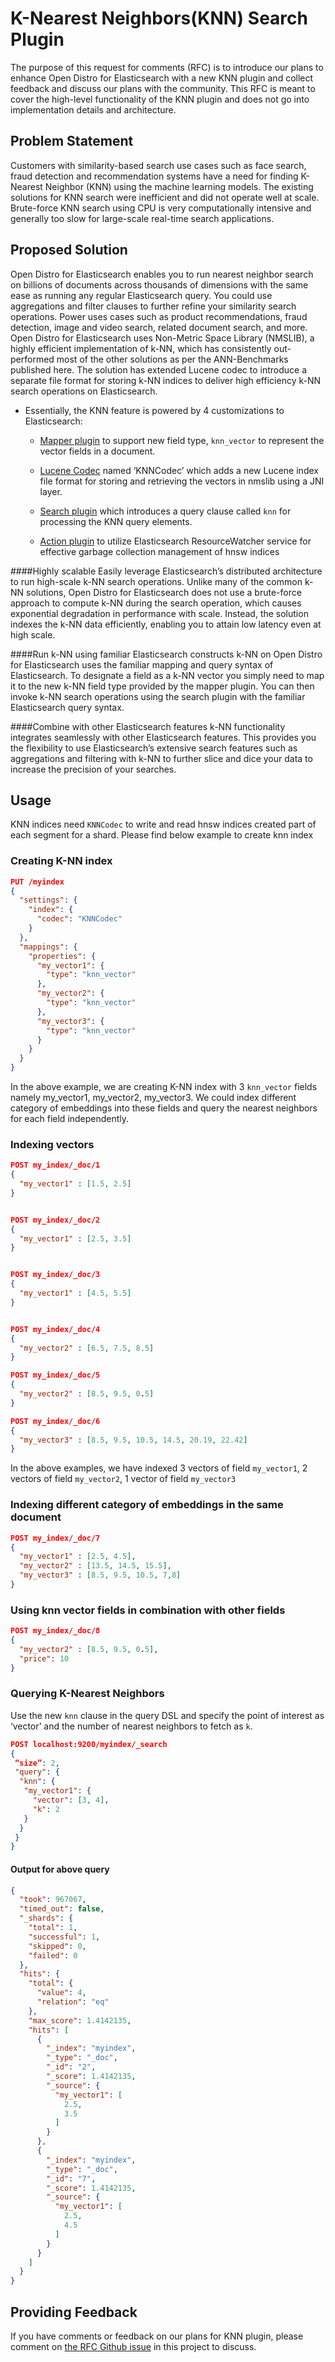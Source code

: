 # K-Nearest Neighbors(KNN) Search Plugin

The purpose of this request for comments (RFC) is to introduce our plans to enhance Open Distro for Elasticsearch with a new KNN plugin and collect feedback and discuss our plans with the community. This RFC is meant to cover the high-level functionality of the KNN plugin and does not go into implementation details and architecture.

## Problem Statement
Customers with similarity-based search use cases such as face search, fraud detection and recommendation systems have a need for finding K-Nearest Neighbor (KNN) using the machine learning models. The existing solutions for KNN search were inefficient and did not operate well at scale. Brute-force KNN search using CPU is very computationally intensive and generally too slow for large-scale real-time search applications.

## Proposed Solution

Open Distro for Elasticsearch enables you to run nearest neighbor search on billions of documents across thousands of dimensions with the same ease as running any regular Elasticsearch query. You could use aggregations and filter clauses to further refine your similarity search operations. Power uses cases such as product recommendations, fraud detection, image and video search, related document search, and more.
Open Distro for Elasticsearch uses Non-Metric Space Library (NMSLIB), a highly efficient implementation of k-NN, which has consistently out-performed most of the other solutions as per the ANN-Benchmarks published here. The solution has extended Lucene codec to introduce a separate file format for storing k-NN indices to deliver high efficiency k-NN search operations on Elasticsearch.

* Essentially, the KNN feature is powered by 4 customizations to Elasticsearch:
    * [Mapper plugin](https://www.elastic.co/guide/en/elasticsearch/plugins/current/mapper.html) to support new field type, ```knn_vector``` to represent the vector fields in a document.

    * [Lucene Codec](https://www.elastic.co/blog/what-is-an-apache-lucene-codec) named ‘KNNCodec’ which adds a new Lucene index file format for storing and retrieving the vectors in nmslib using a JNI layer.

    * [Search plugin](https://static.javadoc.io/org.elasticsearch/elasticsearch/7.2.0/org/elasticsearch/plugins/SearchPlugin.html) which introduces a query clause called ```knn``` for processing the KNN query elements.

    * [Action plugin](https://static.javadoc.io/org.elasticsearch/elasticsearch/7.2.0/org/elasticsearch/plugins/ActionPlugin.html) to utilize Elasticsearch ResourceWatcher service for effective garbage collection management of hnsw indices

####Highly scalable
Easily leverage Elasticsearch’s distributed architecture to run high-scale k-NN search operations.  Unlike many of the common k-NN solutions, Open Distro for Elasticsearch does not use a brute-force approach to compute k-NN during the search operation, which causes exponential degradation in performance with scale. Instead, the solution indexes the k-NN data efficiently, enabling you to attain low latency even at high scale.

####Run k-NN using familiar Elasticsearch constructs
k-NN on Open Distro for Elasticsearch uses the familiar mapping and query syntax of Elasticsearch. To designate a field as a k-NN vector you simply need to map it to the new k-NN field type provided by the mapper plugin. You can then invoke k-NN search operations using the search plugin with the familiar Elasticsearch query syntax.

####Combine with other Elasticsearch features
k-NN functionality integrates seamlessly with other Elasticsearch features. This provides you the flexibility to use Elasticsearch’s extensive search features such as aggregations and filtering with k-NN to further slice and dice your data to increase the precision of your searches.

## Usage
KNN indices need ```KNNCodec``` to write and read hnsw indices created part of each segment for a shard. Please find below example to create knn index

### Creating K-NN index
``` JSON
PUT /myindex
{
  "settings": {
    "index": {
      "codec": "KNNCodec"
    }
  },
  "mappings": {
    "properties": {
      "my_vector1": {
        "type": "knn_vector"
      },
      "my_vector2": {
        "type": "knn_vector"
      },
      "my_vector3": {
        "type": "knn_vector"
      }
    }
  }
}
```
In the above example, we are creating K-NN index with 3 ```knn_vector``` fields namely my_vector1, my_vector2, my_vector3. We could index different
category of embeddings into these fields and query the nearest neighbors for each field independently.

### Indexing vectors
``` JSON
POST my_index/_doc/1
{
  "my_vector1" : [1.5, 2.5]
}


POST my_index/_doc/2
{
  "my_vector1" : [2.5, 3.5]
}


POST my_index/_doc/3
{
  "my_vector1" : [4.5, 5.5]
}


POST my_index/_doc/4
{
  "my_vector2" : [6.5, 7.5, 8.5]
}

POST my_index/_doc/5
{
  "my_vector2" : [8.5, 9.5, 0.5]
}

POST my_index/_doc/6
{
  "my_vector3" : [8.5, 9.5, 10.5, 14.5, 20.19, 22.42]
}
```

In the above examples, we have indexed 3 vectors of field ```my_vector1```, 2 vectors of field ```my_vector2```, 1 vector of field ```my_vector3```

### Indexing different category of embeddings in the same document

``` JSON
POST my_index/_doc/7
{
  "my_vector1" : [2.5, 4.5],
  "my_vector2" : [13.5, 14.5, 15.5],
  "my_vector3" : [8.5, 9.5, 10.5, 7,8]
}
```

### Using knn vector fields in combination with other fields

``` JSON
POST my_index/_doc/8
{
  "my_vector2" : [8.5, 9.5, 0.5],
  "price": 10
}
```


### Querying K-Nearest Neighbors
Use the new ```knn``` clause in the query DSL and specify the point of interest as ‘vector’ and the number of
nearest neighbors to fetch as ```k```.

``` JSON
POST localhost:9200/myindex/_search
{
 “size”: 2,
 "query": {
  "knn": {
   "my_vector1": {
     "vector": [3, 4],
     "k": 2
   }
  }
 }
}
```
#### Output for above query

``` JSON
{
  "took": 967067,
  "timed_out": false,
  "_shards": {
    "total": 1,
    "successful": 1,
    "skipped": 0,
    "failed": 0
  },
  "hits": {
    "total": {
      "value": 4,
      "relation": "eq"
    },
    "max_score": 1.4142135,
    "hits": [
      {
        "_index": "myindex",
        "_type": "_doc",
        "_id": "2",
        "_score": 1.4142135,
        "_source": {
          "my_vector1": [
            2.5,
            3.5
          ]
        }
      },
      {
        "_index": "myindex",
        "_type": "_doc",
        "_id": "7",
        "_score": 1.4142135,
        "_source": {
          "my_vector1": [
            2.5,
            4.5
          ]
        }
      }
    ]
  }
}
```

## Providing Feedback

If you have comments or feedback on our plans for KNN plugin, please comment on [the RFC Github issue](../../issues/1) in this project to discuss.
